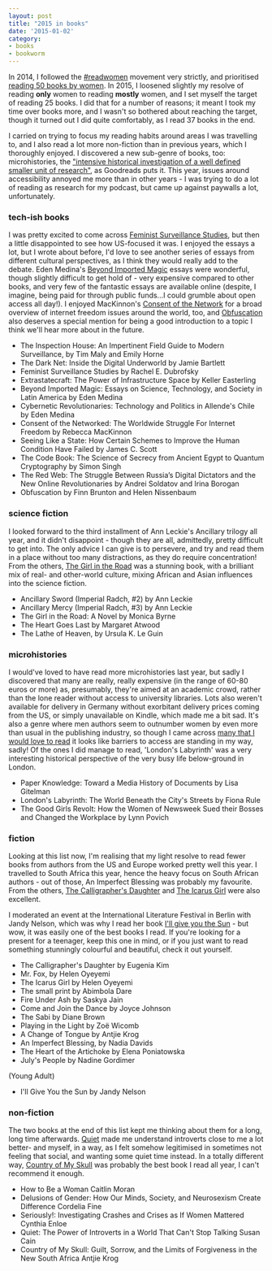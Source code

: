```yaml
---
layout: post
title: "2015 in books"
date: '2015-01-02'
category:
- books
- bookworm
---
```


In 2014, I followed the [#readwomen](https://twitter.com/read_women) movement very strictly, and prioritised [reading 50 books by women](http://zararah.net/blog/2014/12/26/50-books-2014/). In 2015, I loosened slightly my resolve of reading **only** women to reading **mostly** women, and I set myself the target of reading 25 books. I did that for a number of reasons; it meant I took my time over books more, and I wasn't so bothered about reaching the target, though it turned out I did quite comfortably, as I read 37 books in the end.

I carried on trying to focus my reading habits around areas I was travelling to, and I also read a lot more non-fiction than in previous years, which I thoroughly enjoyed. I discovered a new sub-genre of books, too: microhistories, the ["intensive historical investigation of a well defined smaller unit of research"](https://www.goodreads.com/genres/microhistory), as Goodreads puts it. This year, issues around accessibility annoyed me more than in other years - I was trying to do a lot of reading as research for my podcast, but came up against paywalls a lot, unfortunately. 

<!--more-->

### tech-ish books

I was pretty excited to come across [Feminist Surveillance Studies](https://www.goodreads.com/book/show/23209965-the-girl-in-the-road), but then a little disappointed to see how US-focused it was. I enjoyed the essays a lot, but I wrote about before, I'd love to see another series of essays from different cultural perspectives, as I think they would really add to the debate. Eden Medina's [Beyond Imported Magic](https://www.goodreads.com/book/show/22104544-beyond-imported-magic) essays were wonderful, though slightly difficult to get hold of - very expensive compared to other books, and very few of the fantastic essays are available online (despite, I imagine, being paid for through public funds...I could grumble about open access all day!). I enjoyed MacKinnon's [Consent of the Network](https://www.goodreads.com/book/show/13059717-consent-of-the-networked) for a broad overview of internet freedom issues around the world, too, and [Obfuscation](https://www.goodreads.com/book/show/25796900-obfuscation) also deserves a special mention for being a good introduction to a topic I think we'll hear more about in the future.

* The Inspection House: An Impertinent Field Guide to Modern Surveillance, by Tim Maly and Emily Horne
* The Dark Net: Inside the Digital Underworld by Jamie Bartlett
* Feminist Surveillance Studies by Rachel E. Dubrofsky
* Extrastatecraft: The Power of Infrastructure Space by Keller Easterling
* Beyond Imported Magic: Essays on Science, Technology, and Society in Latin America by Eden Medina
* Cybernetic Revolutionaries: Technology and Politics in Allende's Chile by Eden Medina
* Consent of the Networked: The Worldwide Struggle For Internet Freedom by Rebecca MacKinnon
* Seeing Like a State: How Certain Schemes to Improve the Human Condition Have Failed by James C. Scott
* The Code Book: The Science of Secrecy from Ancient Egypt to Quantum Cryptography by Simon Singh
* The Red Web: The Struggle Between Russia’s Digital Dictators and the New Online Revolutionaries by Andrei Soldatov and Irina Borogan
* Obfuscation by Finn Brunton and  Helen Nissenbaum


### science fiction

I looked forward to the third installment of Ann Leckie's Ancillary trilogy all year, and it didn't disappoint - though they are all, admittedly, pretty difficult to get into. The only advice I can give is to persevere, and try and read them in a place without too many distractions, as they do require concentration! From the others, [The Girl in the Road](https://www.goodreads.com/book/show/23209965-the-girl-in-the-road) was a stunning book, with a brilliant mix of real- and other-world culture, mixing African and Asian influences into the science fiction.

* Ancillary Sword (Imperial Radch, #2) by Ann Leckie
* Ancillary Mercy (Imperial Radch, #3) by Ann Leckie
* The Girl in the Road: A Novel by Monica Byrne
* The Heart Goes Last by Margaret Atwood
* The Lathe of Heaven, by Ursula K. Le Guin

### microhistories 

I would've loved to have read more microhistories last year, but sadly I discovered that many are really, really expensive (in the range of 60-80 euros or more) as, presumably, they're aimed at an academic crowd, rather than the lone reader without access to university libraries. Lots also weren't available for delivery in Germany without exorbitant delivery prices coming from the US, or simply unavailable on Kindle, which made me a bit sad. It's also a genre where men authors seem to outnumber women by even more than usual in the publishing industry, so though I came across [many that I would love to read](https://www.goodreads.com/list/show/1058.Microhistory_Social_Histories_of_Just_One_Thing) it looks like barriers to access are standing in my way, sadly! Of the ones I did manage to read, 'London's Labyrinth' was a very interesting historical perspective of the very busy life below-ground in London.

* Paper Knowledge: Toward a Media History of Documents by Lisa Gitelman
* London's Labyrinth: The World Beneath the City's Streets by Fiona Rule
* The Good Girls Revolt: How the Women of Newsweek Sued their Bosses and Changed the Workplace by Lynn Povich

### fiction 

Looking at this list now, I'm realising that my light resolve to read fewer books from authors from the US and Europe worked pretty well this year. I travelled to South Africa this year, hence the heavy focus on South African authors - out of those, An Imperfect Blessing was probably my favourite. From the others, [The Calligrapher's Daughter](https://www.goodreads.com/book/show/6400109-the-calligrapher-s-daughter) and [The Icarus Girl](https://www.goodreads.com/book/show/139724.The_Icarus_Girl) were also excellent.

I moderated an event at the International Literature Festival in Berlin with Jandy Nelson, which was why I read her book [I'll give you the Sun](https://www.goodreads.com/book/show/20820994-i-ll-give-you-the-sun) - but wow, it was easily one of the best books I read. If you're looking for a present for a teenager, keep this one in mind, or if you just want to read something stunningly colourful and beautiful, check it out yourself. 


* The Calligrapher's Daughter by Eugenia Kim
* Mr. Fox, by Helen Oyeyemi
* The Icarus Girl by Helen Oyeyemi
* The small print by Abimbola Dare
* Fire Under Ash by Saskya Jain
* Come and Join the Dance by Joyce Johnson
* The Sabi by Diane Brown
* Playing in the Light by Zoë Wicomb
* A Change of Tongue by Antjie Krog
* An Imperfect Blessing, by Nadia Davids
* The Heart of the Artichoke by Elena Poniatowska
* July's People	by Nadine Gordimer

(Young Adult)
* I'll Give You the Sun	by Jandy Nelson

### non-fiction

The two books at the end of this list kept me thinking about them for a long, long time afterwards. [Quiet](https://www.goodreads.com/book/show/8520610-quiet) made me understand introverts close to me a lot better- and myself, in a way, as I felt somehow legitimised in sometimes not feeling that social, and wanting some quiet time instead. In a totally different way, [Country of My Skull](https://www.goodreads.com/review/show/1473574635?book_show_action=false) was probably the best book I read all year, I can't recommend it enough.

* How to Be a Woman	Caitlin Moran
* Delusions of Gender: How Our Minds, Society, and Neurosexism Create Difference	Cordelia Fine
* Seriously!: Investigating Crashes and Crises as If Women Mattered	Cynthia Enloe
* Quiet: The Power of Introverts in a World That Can't Stop Talking	Susan Cain
* Country of My Skull: Guilt, Sorrow, and the Limits of Forgiveness in the New South Africa	Antjie Krog




